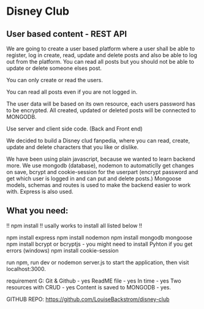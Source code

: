 # Disney Club
## User based content - REST API

We are going to create a user based platform where a user shall be able to register, log in create, read, update and delete posts and also be able to log out from the platform. You can read all posts but you should not be able to update or delete someone elses post. 

You can only create or read the users.

You can read all posts even if you are not logged in.

The user data will be based on its own resource, each users password has to be encrypted. All created, updated or deleted posts will be connected to MONGODB. 

Use server and client side code. (Back and Front end)

We decided to build a Disney clud fanpedia, where you can read, create, update and delete characters that you like or dislike. 

We have been using plain javascript, because we wanted to learn backend more. We use mongodb (database), nodemon to automaticlly get changes on save, bcrypt and cookie-session for the userpart (encrypt password and get which user is logged in and can put and delete posts.) Mongoose models, schemas and routes is used to make the backend easier to work with. Express is also used.

## What you need:
!! npm install !! usally works to install all listed below !! 

npm install express
npm install nodemon
npm install mongodb mongoose
npm install bcrypt or bcryptjs - you might need to install Pyhton if you get errors (windows)
npm install cookie-session

run npm, run dev or nodemon server.js to start the application, then visit localhost:3000.

requirement G: 
Git & Github - yes
ReadME file - yes
In time - yes
Two resources with CRUD - yes
Content is saved to MONGODB - yes.

GITHUB REPO: https://github.com/LouiseBackstrom/disney-club
